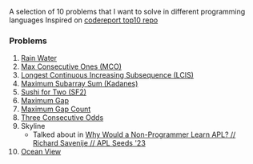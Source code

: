 
A selection of 10 problems that I want to solve in different programming languages
Inspired on [codereport top10 repo](https://github.com/codereport/top10/) 

### Problems

1. [Rain Water](https://leetcode.com/problems/trapping-rain-water/description/)
2. [Max Consecutive Ones (MCO)](https://leetcode.com/problems/max-consecutive-ones/)
3. [Longest Continuous Increasing Subsequence (LCIS)](https://leetcode.com/problems/longest-continuous-increasing-subsequence/)
4. [Maximum Subarray Sum (Kadanes)](https://leetcode.com/problems/maximum-subarray/)
5. [Sushi for Two (SF2)](https://codeforces.com/contest/1138/problem/A)
6. [Maximum Gap](https://leetcode.com/problems/maximum-gap/)
7. [Maximum Gap Count](https://theweeklychallenge.org/blog/perl-weekly-challenge-198/)
8. [Three Consecutive Odds](https://leetcode.com/problems/three-consecutive-odds/)
9. Skyline
    * Talked about in [Why Would a Non-Programmer Learn APL? // Richard Savenije // APL Seeds '23](https://youtu.be/6AWSPC6qQB4?t=560)
10. [Ocean View](https://leetcode.ca/all/1762.html)

